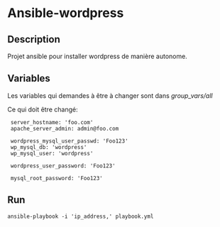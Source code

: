 # Ansible-wordpress

## Description
Projet ansible pour installer wordpress de manière autonome.

## Variables

Les variables qui demandes à être à changer sont dans *group_vars/all*

Ce qui doit être changé:
```
 server_hostname: 'foo.com'
 apache_server_admin: admin@foo.com	

 wordpress_mysql_user_passwd: 'Foo123'
 wp_mysql_db: 'wordpress'
 wp_mysql_user: 'wordpress'

 wordpress_user_password: 'Foo123'

 mysql_root_password: 'Foo123'
```
## Run
`ansible-playbook -i 'ip_address,' playbook.yml`



